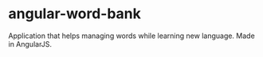 # angular-word-bank
Application that helps managing words while learning new language. Made in AngularJS.
